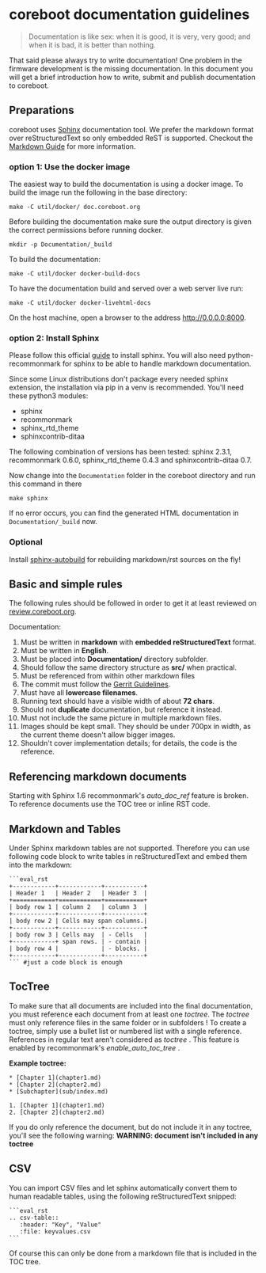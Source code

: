 # coreboot documentation guidelines

> Documentation is like sex: when it is good, it is very, very good;
> and when it is bad, it is better than nothing.

That said please always try to write documentation! One problem in the
firmware development is the missing documentation. In this document
you will get a brief introduction how to write, submit and publish
documentation to coreboot.

## Preparations

coreboot uses [Sphinx] documentation tool. We prefer the markdown format
over reStructuredText so only embedded ReST is supported. Checkout the
[Markdown Guide] for more information.

### option 1: Use the docker image

The easiest way to build the documentation is using a docker image.
To build the image run the following in the base directory:

	make -C util/docker/ doc.coreboot.org

Before building the documentation make sure the output directory is given
the correct permissions before running docker.

	mkdir -p Documentation/_build

To build the documentation:

	make -C util/docker docker-build-docs

To have the documentation build and served over a web server live run:

	make -C util/docker docker-livehtml-docs

On the host machine, open a browser to the address <http://0.0.0.0:8000>.

### option 2: Install Sphinx

Please follow this official [guide] to install sphinx.
You will also need python-recommonmark for sphinx to be able to handle
markdown documentation.

Since some Linux distributions don't package every needed sphinx extension,
the installation via pip in a venv is recommended. You'll need these python3
modules:

* sphinx
* recommonmark
* sphinx_rtd_theme
* sphinxcontrib-ditaa

The following combination of versions has been tested: sphinx 2.3.1,
recommonmark 0.6.0, sphinx_rtd_theme 0.4.3 and sphinxcontrib-ditaa 0.7.

Now change into the `Documentation` folder in the coreboot directory and run
this command in there

	make sphinx

If no error occurs, you can find the generated HTML documentation in
`Documentation/_build` now.

### Optional

Install [sphinx-autobuild] for rebuilding markdown/rst sources on the fly!

## Basic and simple rules

The following rules should be followed in order to get it at least reviewed
on [review.coreboot.org].

Documentation:

1.  Must be written in **markdown** with **embedded reStructuredText**
    format.
2.  Must be written in **English**.
3.  Must be placed into **Documentation/** directory subfolder.
4.  Should follow the same directory structure as **src/** when practical.
5.  Must be referenced from within other markdown files
6.  The commit must follow the [Gerrit Guidelines].
7.  Must have all **lowercase filenames**.
8.  Running text should have a visible width of about **72 chars**.
9.  Should not **duplicate** documentation, but reference it instead.
10.  Must not include the same picture in multiple markdown files.
11.  Images should be kept small. They should be under 700px in width, as
     the current theme doesn't allow bigger images.
12.  Shouldn't cover implementation details; for details, the code is the
     reference.

## Referencing markdown documents

Starting with Sphinx 1.6 recommonmark's *auto_doc_ref* feature is broken.
To reference documents use the TOC tree or inline RST code.

## Markdown and Tables

Under Sphinx markdown tables are not supported. Therefore you can use following
code block to write tables in reStructuredText and embed them into the markdown:

    ```eval_rst
    +------------+------------+-----------+
    | Header 1   | Header 2   | Header 3  |
    +============+============+===========+
    | body row 1 | column 2   | column 3  |
    +------------+------------+-----------+
    | body row 2 | Cells may span columns.|
    +------------+------------+-----------+
    | body row 3 | Cells may  | - Cells   |
    +------------+ span rows. | - contain |
    | body row 4 |            | - blocks. |
    +------------+------------+-----------+
    ``` #just a code block is enough

## TocTree

To make sure that all documents are included into the final documentation, you
must reference each document from at least one *toctree*. The *toctree* must
only reference files in the same folder or in subfolders !
To create a toctree, simply use a bullet list or numbered list with a single
reference. References in regular text aren't considered as *toctree* .
This feature is enabled by recommonmark's *enable_auto_toc_tree* .

**Example toctree:**

```
* [Chapter 1](chapter1.md)
* [Chapter 2](chapter2.md)
* [Subchapter](sub/index.md)
```

```
1. [Chapter 1](chapter1.md)
2. [Chapter 2](chapter2.md)
```

If you do only reference the document, but do not include it in any toctree,
you'll see the following warning:
**WARNING: document isn't included in any toctree**

## CSV

You can import CSV files and let sphinx automatically convert them to human
readable tables, using the following reStructuredText snipped:

    ```eval_rst
    .. csv-table::
       :header: "Key", "Value"
       :file: keyvalues.csv
    ```

Of course this can only be done from a markdown file that is included in the
TOC tree.

[coreboot]: https://coreboot.org
[Documentation]: https://review.coreboot.org/cgit/coreboot.git/tree/Documentation
[sphinx-autobuild]: https://github.com/GaretJax/sphinx-autobuild
[guide]: http://www.sphinx-doc.org/en/stable/install.html
[Sphinx]: http://www.sphinx-doc.org/en/master/
[Markdown Guide]: https://www.markdownguide.org/
[Gerrit Guidelines]: gerrit_guidelines.md
[review.coreboot.org]: https://review.coreboot.org
